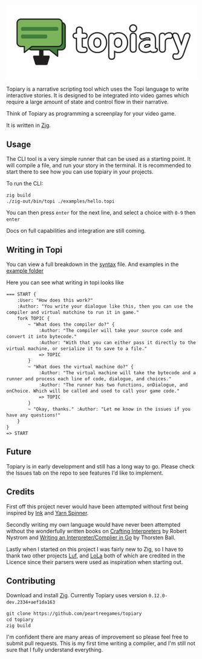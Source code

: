 ![](https://github.com/peartreegames/topiary/blob/main/assets/logo_horizontal_outline.png)

Topiary is a narrative scripting tool which uses the Topi language to write interactive stories.
It is designed to be integrated into video games which require a large amount of state and control flow in their narrative.

Think of Topiary as programming a screenplay for your video game.

It is written in [Zig](https://ziglang.org).

## Usage

The CLI tool is a very simple runner that can be used as a starting point. 
It will compile a file, and run your story in the terminal.
It is recommended to start there to see how you can use topiary in your projects.

To run the CLI:

```
zig build
./zig-out/bin/topi ./examples/hello.topi
```

You can then press `enter` for the next line,
and select a choice with `0-9` then `enter`

Docs on full capabilities and integration are still coming.

## Writing in Topi

You can view a full breakdown in the [syntax](https://github.com/peartreegames/topiary/blob/main/docs/syntax.md) file.
And examples in the [example folder](https://github.com/peartreegames/topiary/tree/main/examples)

Here you can see what writing in topi looks like

```
=== START {
    :User: "How does this work?"
    :Author: "You write your dialogue like this, then you can use the compiler and virtual matchine to run it in game."
    fork TOPIC {
        ~ "What does the compiler do?" {
            :Author: "The compiler will take your source code and convert it into bytecode."
            :Author: "With that you can either pass it directly to the virtual machine, or serialize it to save to a file."
            => TOPIC
        }
        ~ "What does the virtual machine do?" {
            :Author: "The virtual machine will take the bytecode and a runner and process each line of code, dialogue, and choices."
            :Author: "The runner has two functions, onDialogue, and onChoice. Which will be called and used to call your game code."
            => TOPIC
        }
        ~ "Okay, thanks." :Author: "Let me know in the issues if you have any questions!"
    }
}
=> START
```

## Future

Topiary is in early development and still has a long way to go.
Please check the Issues tab on the repo to see features I'd like to implement.

## Credits

First off this project never would have been attempted without first being inspired by [Ink](https://github.com/inkle/ink) and [Yarn Spinner](https://yarnspinner.dev). 

Secondly writing my own language would have never been attempted without the wonderfully written books on [Crafting Interpreters](https://craftinginterpreters.com) by Robert Nystrom and [Writing an Interpreter/Complier in Go](https://interpreterbook.com)
by Thorsten Ball. 

Lastly when I started on this project I was fairly new to Zig, so I have to thank two other projects [Luf](https://github.com/Luukdegram/luf/tree/master), 
and [LoLa](https://github.com/MasterQ32/LoLa/tree/master) both of which are credited in the Licence since their parsers were used as inspiration when starting out.

## Contributing

Download and install [Zig](https://ziglang.org). Currently Topiary uses version `0.12.0-dev.2334+aef1da163`

```
git clone https://github.com/peartreegames/topiary
cd topiary
zig build
```

I'm confident there are many areas of improvement so please feel free to submit pull requests.
This is my first time writing a compiler, and I'm still not sure that I fully understand everything.
